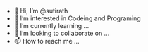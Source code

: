 - 👋 Hi, I’m @sutirath
- 👀 I’m interested in Codeing and Programing
- 🌱 I’m currently learning ...
- 💞️ I’m looking to collaborate on ...
- 📫 How to reach me ...

<!---
sutirath/sutirath is a ✨ special ✨ repository because its `README.md` (this file) appears on your GitHub profile.
You can click the Preview link to take a look at your changes.
--->
